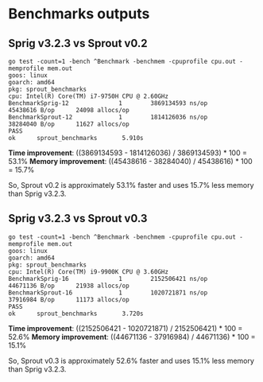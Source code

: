 # Benchmarks outputs

## Sprig v3.2.3 vs Sprout v0.2
```
go test -count=1 -bench ^Benchmark -benchmem -cpuprofile cpu.out -memprofile mem.out
goos: linux
goarch: amd64
pkg: sprout_benchmarks
cpu: Intel(R) Core(TM) i7-9750H CPU @ 2.60GHz
BenchmarkSprig-12              1        3869134593 ns/op        45438616 B/op      24098 allocs/op
BenchmarkSprout-12             1        1814126036 ns/op        38284040 B/op      11627 allocs/op
PASS
ok      sprout_benchmarks       5.910s
```

**Time improvement**: ((3869134593 - 1814126036) / 3869134593) * 100 = 53.1%
**Memory improvement**: ((45438616 - 38284040) / 45438616) * 100 = 15.7%

So, Sprout v0.2 is approximately 53.1% faster and uses 15.7% less memory than Sprig v3.2.3.

## Sprig v3.2.3 vs Sprout v0.3

```
go test -count=1 -bench ^Benchmark -benchmem -cpuprofile cpu.out -memprofile mem.out
goos: linux
goarch: amd64
pkg: sprout_benchmarks
cpu: Intel(R) Core(TM) i9-9900K CPU @ 3.60GHz
BenchmarkSprig-16              1        2152506421 ns/op        44671136 B/op      21938 allocs/op
BenchmarkSprout-16             1        1020721871 ns/op        37916984 B/op      11173 allocs/op
PASS
ok      sprout_benchmarks       3.720s
```

**Time improvement**: ((2152506421 - 1020721871) / 2152506421) * 100 = 52.6%
**Memory improvement**: ((44671136 - 37916984) / 44671136) * 100 = 15.1%

So, Sprout v0.3 is approximately 52.6% faster and uses 15.1% less memory than Sprig v3.2.3.
